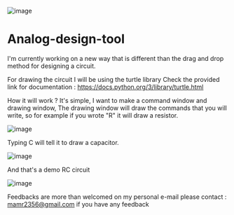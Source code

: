 ![image](https://user-images.githubusercontent.com/111575476/222959566-3c506b79-a298-4444-b1a6-507116054a57.png)

# Analog-design-tool
I'm currently working on a new way that is different than the drag and drop method for designing a circuit.

For drawing the circuit I will be using the turtle library
Check the provided link for documentation : https://docs.python.org/3/library/turtle.html

How it will work ?
It's simple, I want to make a command window and drawing window, The drawing window will draw the commands that you will write, so for example if you wrote "R" it will draw a resistor.

![image](https://user-images.githubusercontent.com/111575476/222960243-f7052c46-dd77-47dd-93e1-86ea3077a46c.png)

Typing C will tell it to draw a capacitor.

![image](https://user-images.githubusercontent.com/111575476/222960335-a2c988b1-2394-4db3-aacc-017042a1773f.png)

And that's a demo RC circuit 

![image](https://user-images.githubusercontent.com/111575476/222960395-8716d352-9c6f-4c0d-a29c-cef4da3bb8ba.png)

Feedbacks are more than welcomed on my personal e-mail please contact : mamr2356@gmail.com if you have any feedback 
